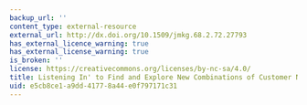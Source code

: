 ```yaml
---
backup_url: ''
content_type: external-resource
external_url: http://dx.doi.org/10.1509/jmkg.68.2.72.27793
has_external_licence_warning: true
has_external_license_warning: true
is_broken: ''
license: https://creativecommons.org/licenses/by-nc-sa/4.0/
title: Listening In' to Find and Explore New Combinations of Customer Needs
uid: e5cb8ce1-a9dd-4177-8a44-e0f797171c31
---
```


